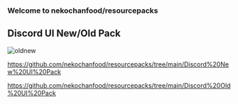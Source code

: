 ### Welcome to nekochanfood/resourcepacks


## Discord UI New/Old Pack
![oldnew](https://user-images.githubusercontent.com/74849003/118467378-b2c45a00-b73e-11eb-9c71-83b5c7fc4a96.png)

https://github.com/nekochanfood/resourcepacks/tree/main/Discord%20New%20UI%20Pack

https://github.com/nekochanfood/resourcepacks/tree/main/Discord%20Old%20UI%20Pack








